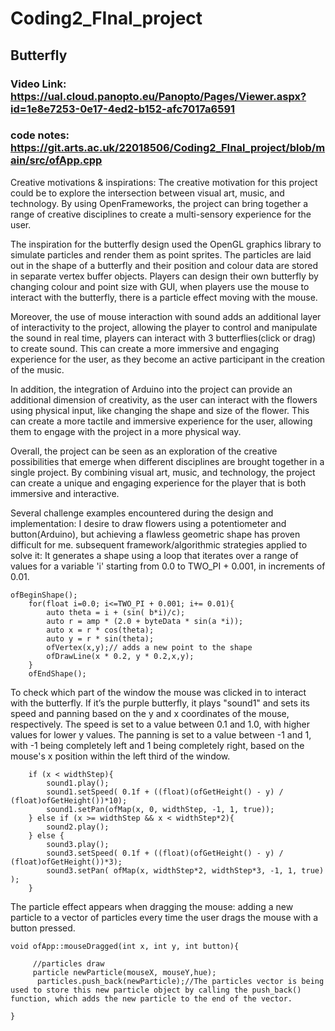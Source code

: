 # Coding2_FInal_project

## Butterfly
### Video Link: https://ual.cloud.panopto.eu/Panopto/Pages/Viewer.aspx?id=1e8e7253-0e17-4ed2-b152-afc7017a6591
### code notes: https://git.arts.ac.uk/22018506/Coding2_FInal_project/blob/main/src/ofApp.cpp

Creative motivations & inspirations:
The creative motivation for this project could be to explore the intersection between visual art, music, and technology. By using OpenFrameworks, the project can bring together a range of creative disciplines to create a multi-sensory experience for the user.

The inspiration for the butterfly design used the OpenGL graphics library to simulate particles and render them as point sprites. The particles are laid out in the shape of a butterfly and their position and colour data are stored in separate vertex buffer objects. Players can design their own butterfly by changing colour and point size with GUI, when players use the mouse to interact with the butterfly, there is a particle effect moving with the mouse.

Moreover, the use of mouse interaction with sound adds an additional layer of interactivity to the project, allowing the player to control and manipulate the sound in real time, players can interact with 3 butterflies(click or drag) to create sound. This can create a more immersive and engaging experience for the user, as they become an active participant in the creation of the music.

In addition, the integration of Arduino into the project can provide an additional dimension of creativity, as the user can interact with the flowers using physical input, like changing the shape and size of the flower. This can create a more tactile and immersive experience for the user, allowing them to engage with the project in a more physical way.

Overall, the project can be seen as an exploration of the creative possibilities that emerge when different disciplines are brought together in a single project. By combining visual art, music, and technology, the project can create a unique and engaging experience for the player that is both immersive and interactive.

Several challenge examples encountered during the design and implementation:
I desire to draw flowers using a potentiometer and button(Arduino), but achieving a flawless geometric shape has proven difficult for me. subsequent framework/algorithmic strategies applied to solve it:  It generates a shape using a loop that iterates over a range of values for a variable 'i' starting from 0.0 to TWO_PI + 0.001, in increments of 0.01.

```
ofBeginShape();
    for(float i=0.0; i<=TWO_PI + 0.001; i+= 0.01){
        auto theta = i + (sin( b*i)/c);
        auto r = amp * (2.0 + byteData * sin(a *i));
        auto x = r * cos(theta);
        auto y = r * sin(theta);
        ofVertex(x,y);// adds a new point to the shape
        ofDrawLine(x * 0.2, y * 0.2,x,y);
    }
    ofEndShape();
```

To check which part of the window the mouse was clicked in to interact with the butterfly. If it’s the purple butterfly, it plays "sound1" and sets its speed and panning based on the y and x coordinates of the mouse, respectively. The speed is set to a value between 0.1 and 1.0, with higher values for lower y values. The panning is set to a value between -1 and 1, with -1 being completely left and 1 being completely right, based on the mouse's x position within the left third of the window.

```
    if (x < widthStep){
        sound1.play();
        sound1.setSpeed( 0.1f + ((float)(ofGetHeight() - y) / (float)ofGetHeight())*10);
        sound1.setPan(ofMap(x, 0, widthStep, -1, 1, true));
    } else if (x >= widthStep && x < widthStep*2){
        sound2.play();
    } else {
        sound3.play();
        sound3.setSpeed( 0.1f + ((float)(ofGetHeight() - y) / (float)ofGetHeight())*3);
        sound3.setPan( ofMap(x, widthStep*2, widthStep*3, -1, 1, true) );
    }
```

The particle effect appears when dragging the mouse:  adding a new particle to a vector of particles every time the user drags the mouse with a button pressed.

```
void ofApp::mouseDragged(int x, int y, int button){
    
     //particles draw
     particle newParticle(mouseX, mouseY,hue);
      particles.push_back(newParticle);//The particles vector is being used to store this new particle object by calling the push_back() function, which adds the new particle to the end of the vector.

}
```

